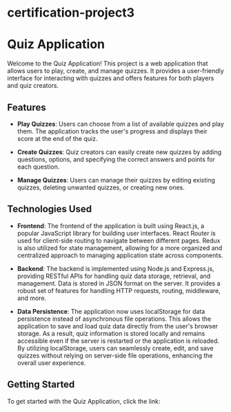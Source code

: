# certification-project3

# Quiz Application

Welcome to the Quiz Application! This project is a web application that allows users to play, create, and manage quizzes. It provides a user-friendly interface for interacting with quizzes and offers features for both players and quiz creators.

## Features

- **Play Quizzes**: Users can choose from a list of available quizzes and play them. The application tracks the user's progress and displays their score at the end of the quiz.

- **Create Quizzes**: Quiz creators can easily create new quizzes by adding questions, options, and specifying the correct answers and points for each question.

- **Manage Quizzes**: Users can manage their quizzes by editing existing quizzes, deleting unwanted quizzes, or creating new ones.

## Technologies Used

- **Frontend**: 
The frontend of the application is built using React.js, a popular JavaScript library for building user interfaces. 
React Router is used for client-side routing to navigate between different pages. 
Redux is also utilized for state management, allowing for a more organized and centralized approach to managing application state across components.

- **Backend**: The backend is implemented using Node.js and Express.js, providing RESTful APIs for handling quiz data storage, retrieval, and management. Data is stored in JSON format on the server. It provides a robust set of features for handling HTTP requests, routing, middleware, and more.

- **Data Persistence**: The application now uses localStorage for data persistence instead of asynchronous file operations. This allows the application to save and load quiz data directly from the user's browser storage. As a result, quiz information is stored locally and remains accessible even if the server is restarted or the application is reloaded. By utilizing localStorage, users can seamlessly create, edit, and save quizzes without relying on server-side file operations, enhancing the overall user experience.


## Getting Started

To get started with the Quiz Application, click the link:
